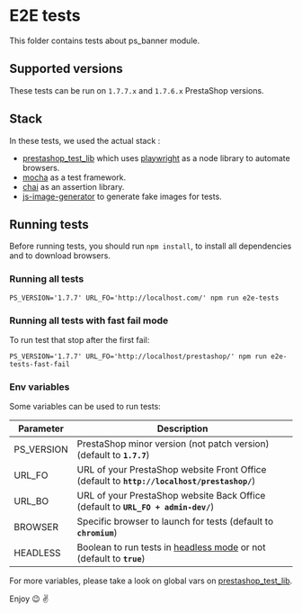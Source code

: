 # E2E tests

This folder contains tests about ps_banner module. 

## Supported versions

These tests can be run on `1.7.7.x` and `1.7.6.x` PrestaShop versions.

## Stack

In these tests, we used the actual stack :

- [prestashop_test_lib](https://www.npmjs.com/package/prestashop_test_lib) which uses [playwright](https://playwright.dev/) as a node library to automate browsers.
- [mocha](https://mochajs.org/) as a test framework.
- [chai](https://www.chaijs.com/) as an assertion library.
- [js-image-generator](https://www.npmjs.com/package/js-image-generator) to generate fake images for tests.

## Running tests

Before running tests, you should run `npm install`, to install all dependencies and to download browsers.

### Running all tests

```shell
PS_VERSION='1.7.7' URL_FO='http://localhost.com/' npm run e2e-tests 
```

### Running all tests with fast fail mode

To run test that stop after the first fail: 

```shell
PS_VERSION='1.7.7' URL_FO='http://localhost/prestashop/' npm run e2e-tests-fast-fail
```

### Env variables

Some variables can be used to run tests:

| Parameter           | Description                                          |
|---------------------|----------------------------------------------------- |
| PS_VERSION          | PrestaShop minor version (not patch version) (default to **`1.7.7`**)|
| URL_FO              | URL of your PrestaShop website Front Office (default to **`http://localhost/prestashop/`**) |
| URL_BO              | URL of your PrestaShop website Back Office (default to **`URL_FO + admin-dev/`**) |
| BROWSER             | Specific browser to launch for tests (default to **`chromium`**) |
| HEADLESS            | Boolean to run tests in [headless mode](https://en.wikipedia.org/wiki/Headless_software) or not (default to **`true`**) |

For more variables, please take a look on global vars on [prestashop_test_lib](https://github.com/PrestaShopCorp/prestashop_test_lib/blob/master/kernel/utils/globals.js).

Enjoy :wink: :v: